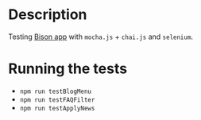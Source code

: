 # Description

Testing [Bison app](https://bisonapp.com/en/) with `mocha.js` + `chai.js` and `selenium`.

# Running the tests

- `npm run testBlogMenu`
- `npm run testFAQFilter`
- `npm run testApplyNews`
